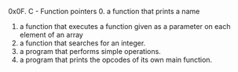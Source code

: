 0x0F. C - Function pointers
0. a function that prints a name
1.  a function that executes a function given as a parameter on each element of an array
2. a function that searches for an integer.
3. a program that performs simple operations.
4. a program that prints the opcodes of its own main function.

